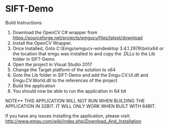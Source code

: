 # SIFT-Demo

Build Instructions:
1. Download the OpenCV C# wrapper from https://sourceforge.net/projects/emgucv/files/latest/download
2. Install the OpenCV Wrapper.
3. Once Installed, Goto C:\Emgu\emgucv-windesktop 3.4.1.2976\bin\x64 or the location that emgu was installed to and copy the .DLLs to the Lib folder in SIFT-Demo
4. Open the project in Visual Studio 2017
5. Change the Target platform of the solution to x64
6. Goto the Lib folder in SIFT-Demo and add the Emgu.CV.UI.dll and Emgu.CV.World.dll to the references of the project
7. Build the application
8. You should now be able to run the application in 64 bit

NOTE** THIS APPLICATION WILL NOT RUN WHEN BUILDING THE APPLICATION IN 32BIT. 
IT WILL ONLY WORK WHEN BUILT WITH 64BIT.

If you have any issues installing the application, please visit: http://www.emgu.com/wiki/index.php/Download_And_Installation
